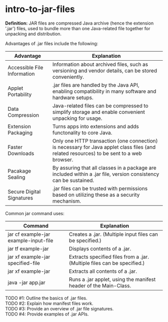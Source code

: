 # intro-to-jar-files
**Definition:** JAR files are compressed Java archive (hence the extension '.jar') files, used to bundle more than one Java-related file together for unpacking and distribution.  

Advantages of .jar files include the following:  

| Advantage | Explanation |  
| --- | --- |   
| Accessible File Information | Information about archived files, such as versioning and vendor details, can be stored conveniently. |  
| Applet Portability | .jar files are handled by the Java API, enabling compatibility in many software and hardware setups. |
| Data Compression | Java-related files can be compressed to simplify storage and enable convenient unpacking for usage. |  
| Extension Packaging | Turns apps into extensions and adds functonality to core Java. |
| Faster Downloads | Only one HTTP transaction (one connection) is necessary for Java applet class files (and related resources) to be sent to a web browser. |
| Pacakage Sealing | By assuring that all classes in a package are included within a .jar file, version consistency can be sustained. |
| Secure Digital Signatures | .jar files can be trusted with permissions based on utilizing these as a security mechanism. | 

Common jar command uses:

| Command | Explanation |
| --- | --- |
| jar cf example-jar example-input-file | Creates a .jar. (Multiple input files can be specified.) |
| jar tf example-jar | Displays contents of a .jar. |
| jar xf example-jar specified-file | Extracts specified files from a .jar. (Multiple files can be specified.) |
| jar xf example-jar | Extracts all contents of a .jar. |
| java -jar app.jar | Runs a .jar applet, using the manifest header of the Main-Class. |

TODO #1: Outline the basics of .jar files.  
TODO #2: Explain how manifest files work.  
TODO #3: Provide an overview of .jar file signatures.  
TODO #4: Provide examples of .jar APIs.
